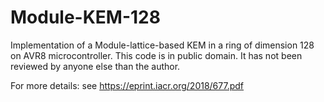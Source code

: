 # Module-KEM-128
Implementation of a Module-lattice-based KEM in a ring of dimension 128 on AVR8 microcontroller.
This code is in public domain. It has not been reviewed by anyone else than the author.

For more details: see https://eprint.iacr.org/2018/677.pdf
